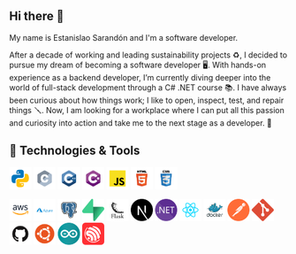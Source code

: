 ## Hi there 👋

My name is Estanislao Sarandón and I'm a software developer.

After a decade of working and leading sustainability projects ♻️, I decided to pursue my dream of becoming a software developer 🖥️. 
With hands-on experience as a backend developer, I’m currently diving deeper into the world of full-stack development through a C# .NET course 📚. 
I have always been curious about how things work; I like to open, inspect, test, and repair things 🪛.
Now, I am looking for a workplace where I can put all this passion and curiosity into action and take me to the next stage as a developer. 🚀

🔧 Technologies & Tools
---
<p align="left"> 

<img src="./icons/python.svg" alt="python" width="40" height="40"/> <img src="./icons/c.svg" alt="c" width="40" height="40"/> <img src="./icons/c++.svg" alt="cplusplus" width="40" height="40"/> <img src="./icons/cSharp.svg" alt="csharp" width="40" height="40"/> <img src="./icons/javascript.svg" alt="javascript" width="40" height="40"/> <img src="./icons/html.svg" alt="html5" width="40" height="40"/> <img src="./icons/css.svg" alt="css3" width="40" height="40"/> 

<img src="./icons/amazon.svg" alt="aws" width="40" height="40"/> <img src="./icons/azure.svg" alt="azure" width="40" height="40"/> <img src="./icons/postgresql.svg" alt="postgresql" width="40" height="40"/> <img src="./icons/supabase.svg" alt="supabase" width="40" height="40"/> <img src="./icons/flask.svg" alt="flask" width="40" height="40"/> <img src="./icons/nextjs.svg" alt="nextjs" width="40" height="40"/> <img src="./icons/dotnet.svg" alt="dotnet" width="40" height="40"/> <img src="./icons/react.svg" alt="react" width="40" height="40"/> <img src="./icons/docker.svg" alt="docker" width="40" height="40"/> <img src="./icons/postman.svg" alt="postman" width="40" height="40"/> <img src="./icons/git.svg" alt="git" width="40" height="40"/> <img src="./icons/github.svg" alt="github" width="40" height="40"/> <img src="./icons/ubuntu.svg" alt="ubuntu" width="40" height="40"/> <img src="./icons/arduino.svg" alt="arduino" width="40" height="40"/> <img src="./icons/espressif.svg" alt="espressif" width="40" height="40"/> 



</p>

